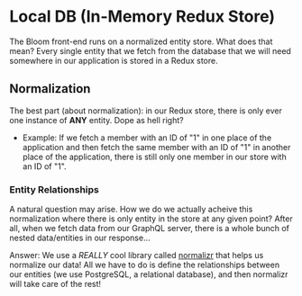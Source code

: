 # Local DB (In-Memory Redux Store)

The Bloom front-end runs on a normalized entity store. What does that mean? Every single entity that we fetch from the database that we will need somewhere in our application is stored in a Redux store.

## Normalization

The best part (about normalization): in our Redux store, there is only ever one instance of **ANY** entity. Dope as hell right?

- Example: If we fetch a member with an ID of "1" in one place of the application and then fetch the same member with an ID of "1" in another place of the application, there is still only one member in our store with an ID of "1".

### Entity Relationships

A natural question may arise. How we do we actually acheive this normalization where there is only entity in the store at any given point? After all, when we fetch data from our GraphQL server, there is a whole bunch of nested data/entities in our response...

Answer: We use a _REALLY_ cool library called [normalizr](https://www.npmjs.com/package/normalizr) that helps us normalize our data! All we have to do is define the relationships between our entities (we use PostgreSQL, a relational database), and then normalizr will take care of the rest!
